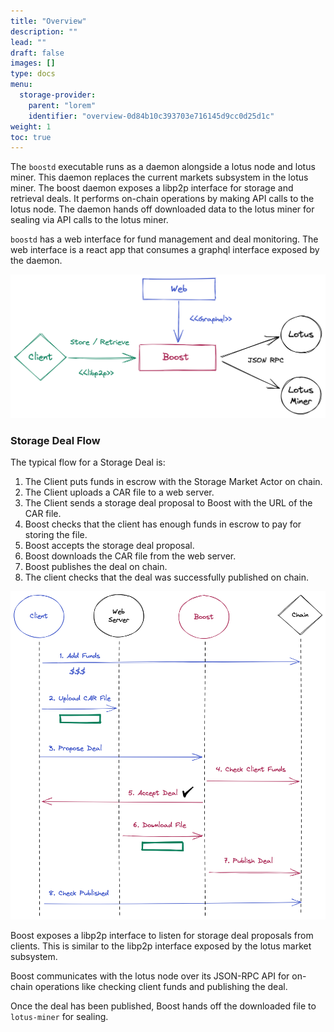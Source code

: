 ```yaml
---
title: "Overview"
description: ""
lead: ""
draft: false
images: []
type: docs
menu:
  storage-provider:
    parent: "lorem"
    identifier: "overview-0d84b10c393703e716145d9cc0d25d1c"
weight: 1
toc: true
---
```


The `boostd` executable runs as a daemon alongside a lotus node and lotus miner. This daemon replaces the current markets subsystem in the lotus miner. The boost daemon exposes a libp2p interface for storage and retrieval deals. It performs on-chain operations by making API calls to the lotus node. The daemon hands off downloaded data to the lotus miner for sealing via API calls to the lotus miner.

`boostd` has a web interface for fund management and deal monitoring. The web interface is a react app that consumes a graphql interface exposed by the daemon.

![](boost-interfaces.png)

### Storage Deal Flow

The typical flow for a Storage Deal is:

1. The Client puts funds in escrow with the Storage Market Actor on chain.
2. The Client uploads a CAR file to a web server.
3. The Client sends a storage deal proposal to Boost with the URL of the CAR file.
4. Boost checks that the client has enough funds in escrow to pay for storing the file.
5. Boost accepts the storage deal proposal.
6. Boost downloads the CAR file from the web server.
7. Boost publishes the deal on chain.
8. The client checks that the deal was successfully published on chain.

![](boost-flow.png)

Boost exposes a libp2p interface to listen for storage deal proposals from clients. This is similar to the libp2p interface exposed by the lotus market subsystem.&#x20;

Boost communicates with the lotus node over its JSON-RPC API for on-chain operations like checking client funds and publishing the deal.

Once the deal has been published, Boost hands off the downloaded file to `lotus-miner` for sealing.
